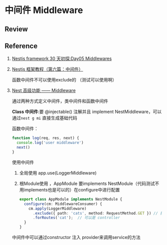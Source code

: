 

# 中间件 Middleware

## Review

## Reference

1. [Nestjs framework 30 天初探:Day05 Middlewares](https://ithelp.ithome.com.tw/articles/10190981)

2. [Nestjs 框架教程（第六篇：中间件）](https://keelii.com/2019/07/03/nestjs-framework-tutorial-6/) 

   函数中间件不可以使用exclude的 （测试可以使用啊）

3. [Nest 高级功能 —— Middleware](https://github.com/dzzzzzy/Nestjs-Learning/blob/master/docs/middleware.md)

   通过两种方式定义中间件，类中间件和函数中间件

   **Class 中间件**:要 @injectable() 注解并且 implement NestMiddleware，可以通过`nest g mi`  直接生成基础代码

   函数中间件：

   ```typescript
   function log(req, res, next) {
     console.log('user middleware')
     next()
   }
   ```

   使用中间件

   1. 全局使用  app.use(LoggerMiddleware) 

   2. 根Module使用 ，AppModule 要implements  NestModule（代码测试不用implements也是可以的）在configure中进行配置

      ``` typescript
      export class AppModule implements NestModule {
        configure(cm: MiddlewareConsumer) {
          cm.apply(LoggerMiddleware)
            .exclude({ path: 'cats', method: RequestMethod.GET }) // 排除不想使用中间件的路由
            .forRoutes('cat');  // 可以是 controller
        }
      }
      ```

   中间件中可以通过constructor 注入 provider来调用service的方法